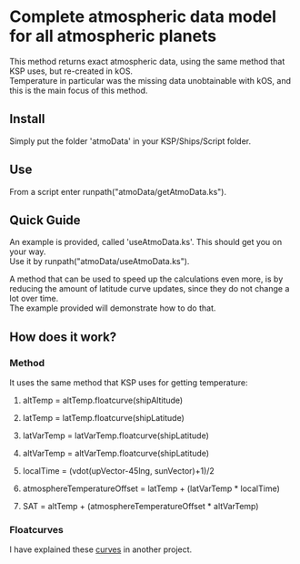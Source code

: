 # Complete atmospheric data model for all atmospheric planets

This method returns exact atmospheric data, using the same method that KSP uses, but re-created in kOS.  
Temperature in particular was the missing data unobtainable with kOS, and this is the main focus of this method.  

## Install  

Simply put the folder 'atmoData' in your KSP/Ships/Script folder.  

## Use  

From a script enter runpath("atmoData/getAtmoData.ks"). 

## Quick Guide  

An example is provided, called 'useAtmoData.ks'. This should get you on your way.  
Use it by runpath("atmoData/useAtmoData.ks"). 

A method that can be used to speed up the calculations even more, is by reducing the amount of latitude curve updates, since they do not change a lot over time.  
The example provided will demonstrate how to do that.  

## How does it work?  

### Method
It uses the same method that KSP uses for getting temperature:  

1) altTemp = altTemp.floatcurve(shipAltitude)  
2) latTemp = latTemp.floatcurve(shipLatitude)  
3) latVarTemp = latVarTemp.floatcurve(shipLatitude)  
4) altVarTemp = altVarTemp.floatcurve(shipLatitude)  

5) localTime = (vdot(upVector-45lng, sunVector)+1)/2  
6) atmosphereTemperatureOffset = latTemp + (latVarTemp * localTime)  

7) SAT = altTemp + (atmosphereTemperatureOffset * altVarTemp)  

### Floatcurves  
I have explained these [curves](https://github.com/Ren0k/Project-Atmospheric-Drag) in another project.
